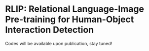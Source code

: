# RLIP: Relational Language-Image Pre-training for Human-Object Interaction Detection
Codes will be available upon publication, stay tuned!

